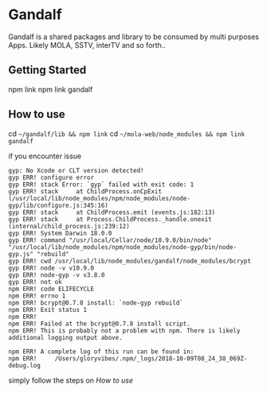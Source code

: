 # Gandalf

Gandalf is a shared packages and library to be consumed by multi purposes Apps. Likely MOLA, SSTV, interTV and so forth..

## Getting Started
npm link
npm link gandalf

## How to use
cd `~/gandalf/lib && npm link`
cd `~/mola-web/node_modules && npm link gandalf`

if you encounter issue
```
gyp: No Xcode or CLT version detected!
gyp ERR! configure error
gyp ERR! stack Error: `gyp` failed with exit code: 1
gyp ERR! stack     at ChildProcess.onCpExit (/usr/local/lib/node_modules/npm/node_modules/node-gyp/lib/configure.js:345:16)
gyp ERR! stack     at ChildProcess.emit (events.js:182:13)
gyp ERR! stack     at Process.ChildProcess._handle.onexit (internal/child_process.js:239:12)
gyp ERR! System Darwin 18.0.0
gyp ERR! command "/usr/local/Cellar/node/10.9.0/bin/node" "/usr/local/lib/node_modules/npm/node_modules/node-gyp/bin/node-gyp.js" "rebuild"
gyp ERR! cwd /usr/local/lib/node_modules/gandalf/node_modules/bcrypt
gyp ERR! node -v v10.9.0
gyp ERR! node-gyp -v v3.8.0
gyp ERR! not ok
npm ERR! code ELIFECYCLE
npm ERR! errno 1
npm ERR! bcrypt@0.7.8 install: `node-gyp rebuild`
npm ERR! Exit status 1
npm ERR!
npm ERR! Failed at the bcrypt@0.7.8 install script.
npm ERR! This is probably not a problem with npm. There is likely additional logging output above.

npm ERR! A complete log of this run can be found in:
npm ERR!     /Users/gloryvibes/.npm/_logs/2018-10-09T08_24_38_069Z-debug.log
```

simply follow the steps on *How to use*